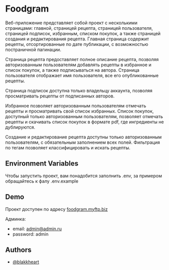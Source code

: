 # Foodgram 
 
Веб-приложение представляет собой проект с несколькими страницами: главной, страницей рецепта, страницей пользователя, страницей подписок, избранным, списком покупок, а также страницей создания и редактирования рецепта. Главная страница содержит рецепты, отсортированные по дате публикации, с возможностью постраничной пагинации. 
 
Страница рецепта предоставляет полное описание рецепта, позволяя авторизованным пользователям добавлять рецепты в избранное и список покупок, а также подписываться на автора. Страница пользователя отображает имя пользователя, все его опубликованные рецепты. 
 
Страница подписок доступна только владельцу аккаунта, позволяя просматривать рецепты от подписанных авторов.  
 
Избранное позволяет авторизованным пользователям отмечать рецепты и просматривать свой список избранных. Список покупок, доступный только авторизованным пользователям, позволяет отмечать рецепты и скачивать список покупок в формате pdf, где ингредиенты не дублируются. 
 
Создание и редактирование рецепта доступны только авторизованным пользователям, с обязательным заполнением всех полей. Фильтрация по тегам позволяет классифицировать и искать рецепты. 
 
 
## Environment Variables 
 
Чтобы запустить проект, вам понадобится заполнить .env, за примером обращайтесь к фалу .env.example 
 
 
 
## Demo 
 
Проект доступен по адресу [foodgram.myftp.biz](foodgram.myftp.biz) 
 
Админка: 
  -  email: admin@admin.ru 
- password: admin 
 
 
## Authors 
 
- [@blakkheart](https://github.com/blakkheart) 
